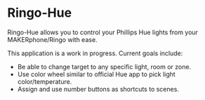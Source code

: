 # Ringo-Hue
Ringo-Hue allows you to control your Phillips Hue lights from your MAKERphone/Ringo with ease.

This application is a work in progress. Current goals include:
- Be able to change target to any specific light, room or zone.
- Use color wheel similar to official Hue app to pick light color/temperature.
- Assign and use number buttons as shortcuts to scenes.
